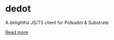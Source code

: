 # dedot

A delightful JS/TS client for Polkadot & Substrate

[Read more](https://github.com/dedotdev/dedot/blob/main/README.md)

